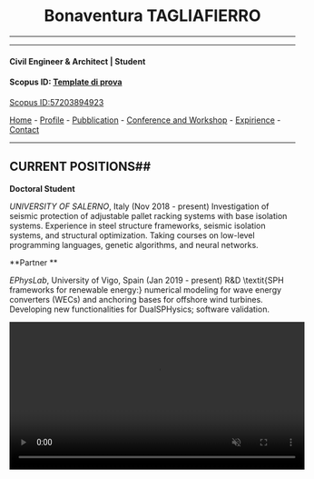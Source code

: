 <html> 
<body> 

#  <center> Bonaventura TAGLIAFIERRO <center> #
___
___
####  Civil Engineer & Architect | Student 

####  Scopus ID: [Template di prova](https://www.scopus.com) ####
<a href="https://www.scopus.com/authid/detail.uri?authorId=57203894923">Scopus ID:57203894923</a> 

[Home](README.md) - [Profile](PAGES/PROFILE/profile.md) - [Pubblication](http://www.google.it) - [Conference and Workshop](http://www.google.it) - [Expirience](http://www.google.it) - [Contact](http://www.google.it) 

___



## CURRENT POSITIONS##
**Doctoral Student**

*UNIVERSITY OF SALERNO*, Italy (Nov 2018 - present)
Investigation of seismic protection of adjustable pallet racking systems with base isolation systems. Experience in steel structure frameworks, seismic isolation systems, and structural optimization. Taking courses on low-level programming languages, genetic algorithms, and neural networks.

**Partner ** 

*EPhysLab*, University of Vigo, Spain (Jan 2019 - present)
R&D \textit{SPH frameworks for renewable energy:} numerical modeling for wave energy converters (WECs) and anchoring bases for offshore wind turbines. Developing new functionalities for DualSPHysics; software validation.


<video width="520" auto-play="true" loop="loop" muted="muted" plays-inline="true">
  <source src="video/extreme_lat.avi" type="video/avi">
  Your browser does not support the video tag.
</video>
</body> 
</html>
